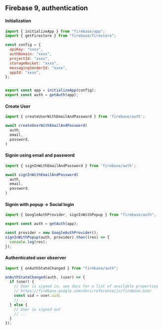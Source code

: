 ## Firebase 9, authentication

#### Initialization

```js
import { initializeApp } from "firebase/app";
import { getFirestore } from "firebase/firestore";

const config = {
  apiKey: "xxxx",
  authDomain: "xxxx",
  projectId: "xxxx",
  storageBucket: "xxxx",
  messagingSenderId: "xxxx",
  appId: "xxxx",
};


export const app = initializeApp(config);
export const auth = getAuth(app);
```

#### Create User

```js
import { createUserWithEmailAndPassword } from 'firebase/auth';

await createUserWithEmailAndPassword(
  auth,
  email,
  password,
)
```


#### Signin using email and password
```js
import { signInWithEmailAndPassword } from 'firebase/auth';

await signInWithEmailAndPassword(
  auth,
  email,
  password,
)
```

#### Signin with popup -> Social login

```js
import { GoogleAuthProvider, signInWithPopup } from "firebase/auth";

export const auth = getAuth(app);

const provider = new GoogleAuthProvider();
signInWithPopup(auth, provider).then((res) => {
  console.log(res);
});
```


#### Authenticated user observer
```js
import { onAuthStateChanged } from "firebase/auth";

onAuthStateChanged(auth, (user) => {
  if (user) {
    // User is signed in, see docs for a list of available properties
    // https://firebase.google.com/docs/reference/js/firebase.User
    const uid = user.uid;
    // ...
  } else {
    // User is signed out
    // ...
  }
});
```



